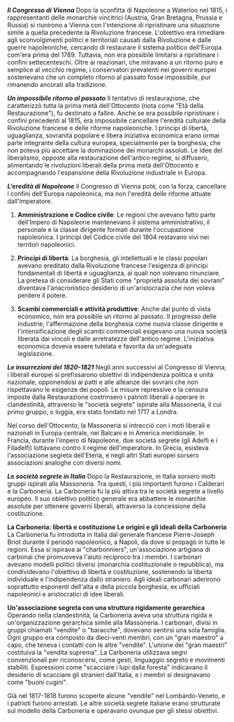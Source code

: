 ***Il Congresso di Vienna***
Dopo la sconfitta di Napoleone a Waterloo nel 1815, i rappresentanti delle monarchie vincitrici (Austria, Gran Bretagna, Prussia e Russia) si riunirono a Vienna con l'intenzione di ripristinare una situazione simile a quella precedente la Rivoluzione francese. L'obiettivo era rimediare agli sconvolgimenti politici e territoriali causati dalla Rivoluzione e dalle guerre napoleoniche, cercando di restaurare il sistema politico dell'Europa com'era prima del 1789. Tuttavia, non era possibile limitarsi a ripristinare i confini settecenteschi. Oltre ai reazionari, che miravano a un ritorno puro e semplice al vecchio regime, i conservatori prevalenti nei governi europei sostenevano che un completo ritorno al passato fosse impossibile, pur rimanendo ancorati alla tradizione.


***Un impossibile ritorno al passato***
Il tentativo di restaurazione, che caratterizzò tutta la prima metà dell'Ottocento (nota come "Età della Restaurazione"), fu destinato a fallire. Anche se era possibile ripristinare i confini precedenti al 1815, era impossibile cancellare l'eredità culturale della Rivoluzione francese e delle riforme napoleoniche. I principi di libertà, uguaglianza, sovranità popolare e libera iniziativa economica erano ormai parte integrante della cultura europea, specialmente per la borghesia, che non poteva più accettare la dominazione dei monarchi assoluti. Le idee del liberalismo, opposte alla restaurazione dell'antico regime, si diffusero, alimentando le rivoluzioni liberali della prima metà dell'Ottocento e accompagnando l'espansione della Rivoluzione industriale in Europa.


***L'eredità di Napoleone***
Il Congresso di Vienna poté, con la forza, cancellare i confini dell'Europa napoleonica, ma non l'eredità delle riforme attuate dall'imperatore.

1. **Amministrazione e Codice civile**: Le regioni che avevano fatto parte dell'Impero di Napoleone mantenevano il sistema amministrativo, il personale e la classe dirigente formati durante l'occupazione napoleonica. I principi del Codice civile del 1804 restavano vivi nei territori napoleonici.

2. **Princìpi di libertà**: La borghesia, gli intellettuali e le classi popolari avevano ereditato dalla Rivoluzione francese l'esigenza di principi fondamentali di libertà e uguaglianza, ai quali non volevano rinunciare. La pretesa di considerare gli Stati come "proprietà assoluta dei sovrani" diventava l'anacronistico desiderio di un'aristocrazia che non voleva perdere il potere.

3. **Scambi commerciali e attività produttive**: Anche dal punto di vista economico, non era possibile un ritorno al passato. Il progresso delle industrie, l'affermazione della borghesia come nuova classe dirigente e l'intensificazione degli scambi commerciali esigevano una nuova società liberata dai vincoli e dalle arretratezze dell'antico regime. L'iniziativa economica doveva essere tutelata e favorita da un'adeguata legislazione.


***Le insurrezioni del 1820-1821***
Negli anni successivi al Congresso di Vienna, i liberali europei si prefissarono obiettivi di indipendenza politica e unità nazionale, opponendosi ai patti e alle alleanze dei sovrani che non rispettavano le esigenze dei popoli. Le misure repressive e la censura imposte dalla Restaurazione costrinsero i patrioti liberali a operare in clandestinità, attraverso le "società segrete" ispirate alla Massoneria, il cui primo gruppo, o loggia, era stato fondato nel 1717 a Londra.

Nel corso dell'Ottocento, la Massoneria si intrecciò con i moti liberali e nazionali in Europa centrale, nei Balcani e in America meridionale. In Francia, durante l'impero di Napoleone, due società segrete (gli Adelfi e i Filadelfi) lottavano contro il regime dell'imperatore. In Grecia, esisteva l'associazione segreta dell'Eterìa, e negli altri Stati europei sorsero associazioni analoghe con diversi nomi.


***Le società segrete in Italia***
Dopo la Restaurazione, in Italia sorsero molti gruppi ispirati alla Massoneria. Tra questi, i più importanti furono i Calderari e la Carboneria. La Carboneria fu la più attiva tra le società segrete a livello europeo. Il suo obiettivo politico generale era abbattere le monarchie assolute per ottenere governi liberali, attraverso la concessione della costituzione.


**La Carboneria: libertà e costituzione**
**Le origini e gli ideali della Carboneria**
La Carboneria fu introdotta in Italia dal generale francese Pierre-Joseph Briot durante il periodo napoleonico, a Napoli, da dove si propagò in tutte le regioni. Essa si ispirava ai "charbonniers", un'associazione artigiana di carbonai che promuoveva l'aiuto reciproco tra i membri. I carbonari avevano modelli politici diversi (monarchia costituzionale o repubblica), ma condividevano l'obiettivo di libertà e costituzione, sostenendo la libertà individuale e l'indipendenza dallo straniero. Agli ideali carbonari aderirono soprattutto esponenti dell'alta e della piccola borghesia, ex ufficiali napoleonici e aristocratici di idee liberali.

**Un'associazione segreta con una struttura rigidamente gerarchica**
Operando nella clandestinità, la Carboneria aveva una struttura rigida e un'organizzazione gerarchica simile alla Massoneria. I carbonari, divisi in gruppi chiamati "vendite" o "baracche", dovevano sentirsi una sola famiglia. Ogni gruppo era composto da dieci-venti membri, con un "gran maestro" a capo, che teneva i contatti con le altre "vendite". L'unione dei "gran maestri" costituiva la "vendita suprema". La Carboneria utilizzava segni convenzionali per riconoscersi, come gesti, linguaggio segreto e movimenti stabiliti. Espressioni come "scacciare i lupi dalla foresta" indicavano il desiderio di scacciare gli stranieri dall'Italia, e i membri si designavano come "buoni cugini".

Già nel 1817-1818 furono scoperte alcune "vendite" nel Lombardo-Veneto, e i patrioti furono arrestati. Le altre società segrete italiane erano strutturate sul modello della Carboneria e operavano ovunque per gli stessi obiettivi.